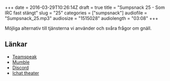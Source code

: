 +++
date = 2016-03-29T10:26:14Z
draft = true
title = "Sumpsnack 25 - Som IRC fast stängt"
slug = "25"
categories = ["sumpsnack"]
audiofile = "Sumpsnack_25.mp3"
audiosize = "1515028"
audiolength = "03:08"
+++

Möjliga alternativ till tjänsterna vi använder och svåra frågor om gnäll.

## Länkar ##
* [Teamspeak](https://en.wikipedia.org/wiki/TeamSpeak)
* [Mumble](https://en.wikipedia.org/wiki/Mumble_%28software%29)
* [Discord](https://en.wikipedia.org/wiki/Discord_%28software%29)
* [Ichat theater](https://en.wikipedia.org/wiki/IChat#iChat_4)